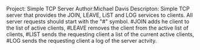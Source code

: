 
Project: Simple TCP Server
Author:Michael Davis
Descripton: Simple TCP server that provides the JOIN, LEAVE, LiST and LOG services to clients. All server requests should start with the "#" symbol. #JOIN adds he client to the list of active clients, #LEAVE removes the client from the active list of clients, #LIST sends the requesting client a list of the current active clients, #LOG sends the requesting client a log of the server actvity.
